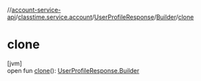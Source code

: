 //[account-service-api](../../../../index.md)/[classtime.service.account](../../index.md)/[UserProfileResponse](../index.md)/[Builder](index.md)/[clone](clone.md)

# clone

[jvm]\
open fun [clone](clone.md)(): [UserProfileResponse.Builder](index.md)
